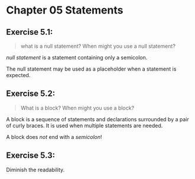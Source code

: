 # Chapter 05 Statements

## Exercise 5.1:
> what is a null statement? When might you use a null statement?

*null statement* is a statement containing only a semicolon.

The null statement may be used as a placeholder when a statement is expected.

## Exercise 5.2:
> What is a block? When might you use a block?

A block is a sequence of statements and declarations surrounded by a pair of curly braces. It is used when multiple statements are needed.

A block does *not* end with a *semicolon*!

## Exercise 5.3:

Diminish the readability.


